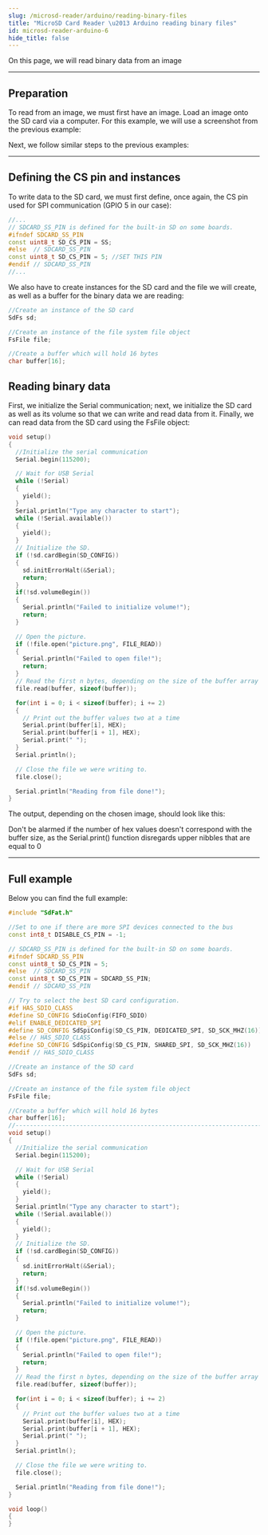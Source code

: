 ```yaml
---
slug: /microsd-reader/arduino/reading-binary-files
title: "MicroSD Card Reader \u2013 Arduino reading binary files"
id: microsd-reader-arduino-6
hide_title: false
---
```

On this page, we will read binary data from an image

---

## Preparation
To read from an image, we must first have an image. Load an image onto the SD card via a computer. For this example, we will use a screenshot from the previous example:

<CenteredImage src="/img/microsd-reader/picture_put.png" alt="Sd card directory with picture" caption="Sd card directory with picture" width="100%" />

Next, we follow similar steps to the previous examples:

---

## Defining the CS pin and instances
To write data to the SD card, we must first define, once again, the CS pin used for SPI communication (GPIO 5 in our case):

```cpp
//...
// SDCARD_SS_PIN is defined for the built-in SD on some boards.
#ifndef SDCARD_SS_PIN
const uint8_t SD_CS_PIN = SS;
#else  // SDCARD_SS_PIN
const uint8_t SD_CS_PIN = 5; //SET THIS PIN
#endif // SDCARD_SS_PIN
//...
```

We also have to create instances for the SD card and the file we will create, as well as a buffer for the binary data we are reading:

```cpp
//Create an instance of the SD card
SdFs sd;

//Create an instance of the file system file object
FsFile file;

//Create a buffer which will hold 16 bytes
char buffer[16];
```

## Reading binary data
First, we initialize the Serial communication; next, we initialize the SD card as well as its volume so that we can write and read data from it. Finally, we can read data from the SD card using the FsFile object:

```cpp
void setup()
{
  //Initialize the serial communication
  Serial.begin(115200);

  // Wait for USB Serial
  while (!Serial)
  {
    yield();
  }
  Serial.println("Type any character to start");
  while (!Serial.available())
  {
    yield();
  }
  // Initialize the SD.
  if (!sd.cardBegin(SD_CONFIG))
  {
    sd.initErrorHalt(&Serial);
    return;
  }
  if(!sd.volumeBegin())
  {
    Serial.println("Failed to initialize volume!");
    return;
  }

  // Open the picture.
  if (!file.open("picture.png", FILE_READ))
  {
    Serial.println("Failed to open file!");
    return;
  }
  // Read the first n bytes, depending on the size of the buffer array 
  file.read(buffer, sizeof(buffer));

  for(int i = 0; i < sizeof(buffer); i += 2)
  {
    // Print out the buffer values two at a time
    Serial.print(buffer[i], HEX);
    Serial.print(buffer[i + 1], HEX);
    Serial.print(" ");
  }
  Serial.println();

  // Close the file we were writing to.
  file.close();

  Serial.println("Reading from file done!");
}
```

The output, depending on the chosen image, should look like this:

<CenteredImage src="/img/microsd-reader/binary_read.png" alt="Picture data in hex values" caption="Picture data in hex values" width="100%" />

<InfoBox>Don't be alarmed if the number of hex values doesn't correspond with the buffer size, as the Serial.print() function disregards upper nibbles that are equal to 0</InfoBox>

---

## Full example
Below you can find the full example:

```cpp
#include "SdFat.h"

//Set to one if there are more SPI devices connected to the bus
const int8_t DISABLE_CS_PIN = -1;

// SDCARD_SS_PIN is defined for the built-in SD on some boards.
#ifndef SDCARD_SS_PIN
const uint8_t SD_CS_PIN = 5;
#else  // SDCARD_SS_PIN
const uint8_t SD_CS_PIN = SDCARD_SS_PIN;
#endif // SDCARD_SS_PIN

// Try to select the best SD card configuration.
#if HAS_SDIO_CLASS
#define SD_CONFIG SdioConfig(FIFO_SDIO)
#elif ENABLE_DEDICATED_SPI
#define SD_CONFIG SdSpiConfig(SD_CS_PIN, DEDICATED_SPI, SD_SCK_MHZ(16))
#else // HAS_SDIO_CLASS
#define SD_CONFIG SdSpiConfig(SD_CS_PIN, SHARED_SPI, SD_SCK_MHZ(16))
#endif // HAS_SDIO_CLASS

//Create an instance of the SD card
SdFs sd;

//Create an instance of the file system file object
FsFile file;

//Create a buffer which will hold 16 bytes
char buffer[16];
//------------------------------------------------------------------------------
void setup()
{
  //Initialize the serial communication
  Serial.begin(115200);

  // Wait for USB Serial
  while (!Serial)
  {
    yield();
  }
  Serial.println("Type any character to start");
  while (!Serial.available())
  {
    yield();
  }
  // Initialize the SD.
  if (!sd.cardBegin(SD_CONFIG))
  {
    sd.initErrorHalt(&Serial);
    return;
  }
  if(!sd.volumeBegin())
  {
    Serial.println("Failed to initialize volume!");
    return;
  }

  // Open the picture.
  if (!file.open("picture.png", FILE_READ))
  {
    Serial.println("Failed to open file!");
    return;
  }
  // Read the first n bytes, depending on the size of the buffer array 
  file.read(buffer, sizeof(buffer));

  for(int i = 0; i < sizeof(buffer); i += 2)
  {
    // Print out the buffer values two at a time
    Serial.print(buffer[i], HEX);
    Serial.print(buffer[i + 1], HEX);
    Serial.print(" ");
  }
  Serial.println();

  // Close the file we were writing to.
  file.close();

  Serial.println("Reading from file done!");
}

void loop()
{
}
```